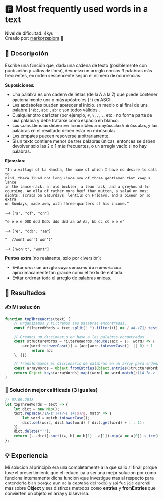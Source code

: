 # 🅿️ Most frequently used words in a text

Nivel de dificultad: 4kyu <br>
Creado por: [markprzepiora](https://www.codewars.com/users/markprzepiora) 🚀

## 📖 Descripción

Escribe una función que, dada una cadena de texto (posiblemente con puntuación y saltos de línea), devuelva un arreglo con las 3 palabras más frecuentes, en orden descendente según el número de ocurrencias.

**Suposiciones:**

* Una palabra es una cadena de letras (de la A a la Z) que puede contener opcionalmente uno o más apóstrofes (`'`) en ASCII.
* Los apóstrofes pueden aparecer al inicio, en medio o al final de una palabra (`'abc`, `abc'`, `ab'c` son todos válidos).
* Cualquier otro carácter (por ejemplo, `#`, `\`, `/`, `.`, etc.) no forma parte de una palabra y debe tratarse como espacio en blanco.
* Las coincidencias deben ser insensibles a mayúsculas/minúsculas, y las palabras en el resultado deben estar en minúsculas.
* Los empates pueden resolverse arbitrariamente.
* Si un texto contiene menos de tres palabras únicas, entonces se deben devolver solo las 2 o 1 más frecuentes, o un arreglo vacío si no hay palabras.

**Ejemplos:**

```text
"In a village of La Mancha, the name of which I have no desire to call to
mind, there lived not long since one of those gentlemen that keep a lance
in the lance-rack, an old buckler, a lean hack, and a greyhound for
coursing. An olla of rather more beef than mutton, a salad on most
nights, scraps on Saturdays, lentils on Fridays, and a pigeon or so extra
on Sundays, made away with three-quarters of his income."
```

--> `["a", "of", "on"]`

```text
"e e e e DDD ddd DdD: ddd ddd aa aA Aa, bb cc cC e e e"
```

--> `["e", "ddd", "aa"]`

```text
"  //wont won't won't"
```

--> `["won't", "wont"]`

**Puntos extra** (no realmente, solo por diversión):

* Evitar crear un arreglo cuyo consumo de memoria sea aproximadamente tan grande como el texto de entrada.
* Evitar ordenar todo el arreglo de palabras únicas.

## 📝 Resultados

### ✍️ Mi solución

```js
function topThreeWords(text) {
    // Organizamos y filtramos las palabras encontradas.
    const filteredWords = text.split(" ").filter((i) => /[aA-zZ]/.test(i))

    // Creamos un diccionario en base a las palabras encontradas
    const structureWords = filteredWords.reduce((acc = {}, word) => {
        acc[word.toLowerCase()] = (acc[word.toLowerCase()] || 0) + 1
            return acc
    }, {})

    // Transformamos el diccionario de palabras en un array para ordenarlo y devolverlo nuevamente como un diccionario organizado con las 3 palabras mas usadas.
    const arrayWords = Object.fromEntries(Object.entries(structureWords).sort((a,b) => b[1] - a[1]).splice(0,3))
    return Object.keys(arrayWords).map((word) => word.match(/([A-Za-z']+)$/)[0])
}
```

### 🌟 Solución mejor calificada (3 iguales)

```js
// 07.09.2018
let topThreeWords = text => {
    let dict = new Map();
    text.replace(/[A-z']+(?=[ ]+|$)/g, match => {
        let word = match.toLowerCase();
        dict.set(word, dict.has(word) ? dict.get(word) + 1 : 1);
    });
    dict.delete("'");
    return [...dict].sort((a, b) => b[1] - a[1]).map(a => a[0]).slice(0, 3);
};
```

## 💡 Experiencia

Mi solucion al principio era una completamente a la que salio al final porque tuve el presentimiento que el reduce iba a ser una mejor solucion por como funciona internamente dicha funcion (que investigue mas al respecto para entenderla bien porque aun no la captaba del todo) y asi fue jeje aprendi mas sobre **Object** y sus distintos metodos como **entries** y **fromEntries** que convierten un objeto en array y biseversa.
